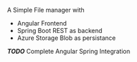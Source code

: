 A Simple File manager with
*	Angular Frontend
*	Spring Boot REST as backend
*	Azure Storage Blob as persistance

***TODO***
Complete Angular Spring Integration
